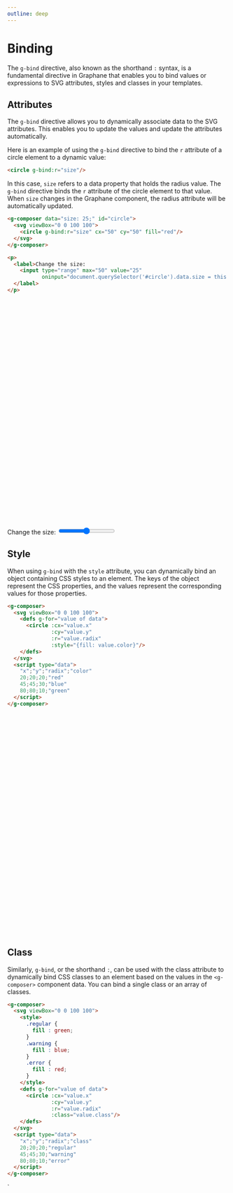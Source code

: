 ```yaml
---
outline: deep
---
```


# Binding

The `g-bind` directive, also known as the shorthand `:` syntax, is a fundamental directive in
Graphane that enables you to bind values or expressions to SVG attributes, styles and classes in 
your templates.

## Attributes

The `g-bind` directive allows you to dynamically associate data to the SVG attributes. This enables
you to update the values and update the attributes automatically.

Here is an example of using the `g-bind` directive to bind the `r` attribute of a circle element to
a dynamic value:

```html
<circle g-bind:r="size"/>
```

In this case, `size` refers to a data property that holds the radius value. The `g-bind` directive
binds the `r` attribute of the circle element to that value. When `size` changes in the Graphane
component, the radius attribute will be automatically updated.


```html {3}
<g-composer data="size: 25;" id="circle">
  <svg viewBox="0 0 100 100">
    <circle g-bind:r="size" cx="50" cy="50" fill="red"/>
  </svg>
</g-composer>
```
```html
<p>
  <label>Change the size:
    <input type="range" max="50" value="25"
           oninput="document.querySelector('#circle').data.size = this.value">
  </label>
</p>
```

<g-composer data="size: 25;" id="circle">
  <svg viewBox="0 0 100 100">
    <circle g-bind:r="size" cx="50" cy="50" fill="red"></circle>
  </svg>
</g-composer>
<p>

<label>Change the size:
<input type="range" max="50" value="25"
oninput="document.querySelector('#circle').data.size = this.value">
</label>
</p>


## Style

When using `g-bind` with the `style` attribute, you can dynamically bind an object containing CSS
styles to an element. The keys of the object represent the CSS properties, and the values represent
the corresponding values for those properties.

```html {7}
<g-composer>
  <svg viewBox="0 0 100 100">
    <defs g-for="value of data">
      <circle :cx="value.x"
              :cy="value.y"
              :r="value.radix"
              :style="{fill: value.color}"/>
    </defs>
  </svg>
  <script type="data">
    "x";"y";"radix";"color"
    20;20;20;"red"
    45;45;30;"blue"
    80;80;10;"green"
  </script>
</g-composer>
```

<g-composer>
  <svg viewBox="0 0 100 100">
    <defs g-for="value of data">
      <circle g-bind:cx="value.x"
              g-bind:cy="value.y"
              g-bind:r="value.radix"
              g-bind:style="{fill: value.color}"/>
    </defs>
  </svg>
  <g-script type="data" src="../../data/style.csv"></g-script>
</g-composer>


## Class

Similarly, `g-bind`, or the shorthand `:`, can be used with the class attribute to dynamically bind
CSS classes to an element based on the values in the `<g-composer>` component data. You can bind a single
class or an array of classes.

```html {18}
<g-composer>
  <svg viewBox="0 0 100 100">
    <style>
      .regular {
        fill : green;
      }
      .warning {
        fill : blue;
      }
      .error {
        fill : red;
      }
    </style>
    <defs g-for="value of data">
      <circle :cx="value.x"
              :cy="value.y"
              :r="value.radix"
              :class="value.class"/>
    </defs>
  </svg>
  <script type="data">
    "x";"y";"radix";"class"
    20;20;20;"regular"
    45;45;30;"warning"
    80;80;10;"error"
  </script>
</g-composer>
```

<g-composer svg-src="/circles.class.svg" data-src="/data/class.csv"></g-composer>`
